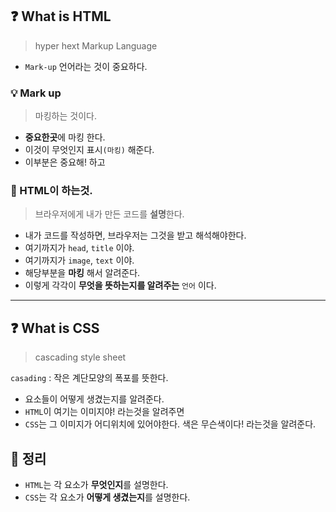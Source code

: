 ## :question: What is HTML
> hyper hext Markup Language

* `Mark-up` 언어라는 것이 중요하다.

### :bulb: Mark up
> 마킹하는 것이다.

* **중요한곳**에 마킹 한다.
* 이것이 무엇인지 표시`(마킹)` 해준다.
* 이부분은 중요해! 하고

### :book: HTML이 하는것.
> 브라우저에게 내가 만든 코드를 **설명**한다.

* 내가 코드를 작성하면, 브라우저는 그것을 받고 해석해야한다. 
* 여기까지가 `head`, `title` 이야.
* 여기까지가 `image`, `text` 이야.
* 해당부분을 **마킹** 해서 알려준다.
* 이렇게 각각이 **무엇을 뜻하는지를 알려주는** `언어` 이다.

---

## :question: What is CSS
> cascading style sheet

`casading` : 작은 계단모양의 폭포를 뜻한다.  

* 요소들이 어떻게 생겼는지를 알려준다.
* `HTML`이 여기는 이미지야! 라는것을 알려주면
* `CSS`는 그 이미지가 어디위치에 있어야한다. 색은 무슨색이다! 라는것을 알려준다.

## :pencil: 정리
* `HTML`는 각 요소가 **무엇인지**를 설명한다.
* `CSS`는 각 요소가 **어떻게 생겼는지**를 설명한다.

